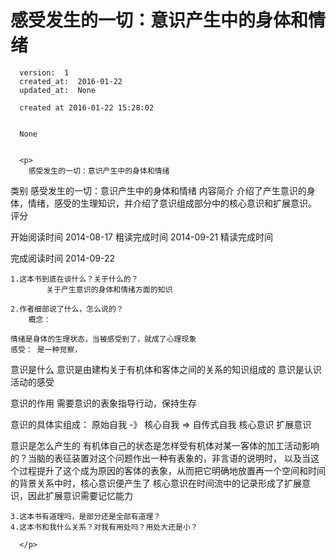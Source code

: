 
  # 	感受发生的一切：意识产生中的身体和情绪

      version:  1
      created_at:  2016-01-22
      updated_at:  None

      created at 2016-01-22 15:28:02 


      None


      <p>
      	感受发生的一切：意识产生中的身体和情绪
类别
感受发生的一切：意识产生中的身体和情绪
内容简介
介绍了产生意识的身体，情绪，感受的生理知识，并介绍了意识组成部分中的核心意识和扩展意识。
评分

开始阅读时间
2014-08-17
粗读完成时间
2014-09-21
精读完成时间

完成阅读时间
2014-09-22


	1.这本书到底在谈什么？关于什么的？
			关于产生意识的身体和情绪方面的知识
		
	2.作者细部说了什么，怎么说的？ 
		概念： 

	情绪是身体的生理状态，当被感受到了，就成了心理现象 
	感受： 是一种觉察， 

意识是什么 
	意识是由建构关于有机体和客体之间的关系的知识组成的 
	意识是认识活动的感受 
	 
意识的作用 
	需要意识的表象指导行动，保持生存 
	 
	 
		 
意识的具体实组成： 
		原始自我 -》 核心自我 => 自传式自我 
	核心意识 
	扩展意识 
	 
意识是怎么产生的 
	有机体自己的状态是怎样受有机体对某一客体的加工活动影响的？当脑的表征装置对这个问题作出一种有表象的，非言语的说明时， 
以及当这个过程提升了这个成为原因的客体的表象，从而把它明确地放置再一个空间和时间的背景关系中时，核心意识便产生了 
	核心意识在时间流中的记录形成了扩展意识，因此扩展意识需要记忆能力 
	 

	 


	3.这本书有道理吗，是部分还是全部有道理？ 
	4.这本书和我什么关系？对我有用处吗？用处大还是小？ 

      </p>

  